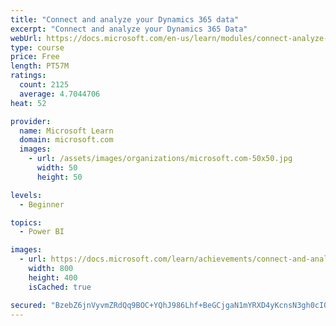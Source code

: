 ```yaml
---
title: "Connect and analyze your Dynamics 365 data​"
excerpt: "Connect and analyze your Dynamics 365 Data​"
webUrl: https://docs.microsoft.com/en-us/learn/modules/connect-analyze-dynamics-365-data/
type: course
price: Free
length: PT57M
ratings:
  count: 2125
  average: 4.7044706
heat: 52

provider:
  name: Microsoft Learn
  domain: microsoft.com
  images:
    - url: /assets/images/organizations/microsoft.com-50x50.jpg
      width: 50
      height: 50

levels:
  - Beginner

topics:
  - Power BI

images:
  - url: https://docs.microsoft.com/learn/achievements/connect-and-analyze-your-microsoft-dynamics-365-data-social.png
    width: 800
    height: 400
    isCached: true

secured: "BzebZ6jnVyvmZRdQq9BOC+YQhJ986Lhf+BeGCjgaN1mYRXD4yKcnsN3gh0cIQU2PxR5D9h7TnuhSzmru5nvfBPo0dGtSJ6v3bLHvt8KAQs54NAvkEU6GfKq3HwVczIFvvhniKDebErkz0eaajiMHZ2hqpKZz20VdXPaMxYcZZ/8AwsmgXL2GPj/tAwRbmqaboLegKnM5irB+Ep3fkbOiXb9Bu9eSkB8AlnP1qx2R9iBbEYjvdm9f3l1jyKwlIEU7I45sbKZ9UFBw45whtQrDMzMJJ99IKsg1T7dWYsrdrnd7vqkHq+mQS1iSF9EWvJ8eXe7rlDFxF7aqTDZ5oSxAkBlVMZY1k1aXMc8+1my68Db42gJIurDLmdT8iwt4OjvvGr7E1mt8fg1q4vmQBh8yJTfKkhpTEC4FnH6OAXBIb6M=;fXxGD1qLbjmbD65Oyww4XQ=="
---
```


